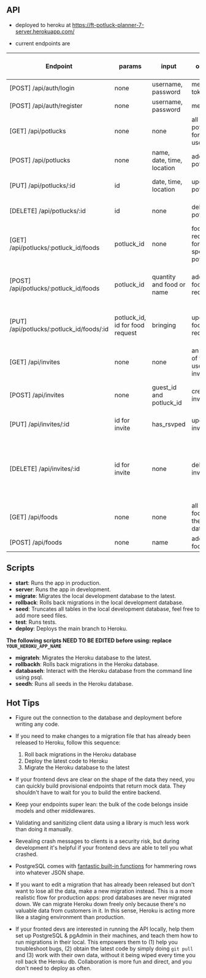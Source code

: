 ## API

- deployed to heroku at https://ft-potluck-planner-7-server.herokuapp.com/

- current endpoints are

| Endpoint | params | input | output | requires Auth token | who can use this |
| -------- | ------ | ----- | ------ | ------------------- | ---------------- |
| [POST] /api/auth/login | none | username, password | message, token | Nope | anybody |
| [POST] /api/auth/register | none | username, password | message | Nope | anybody |
| [GET] /api/potlucks | none | none | all of the potlucks for the user | yes | registered users |
| [POST] /api/potlucks | none | name, date, time, location | added potluck | yes | registered users |
| [PUT] /api/potlucks/:id | id | date, time, location | updated potluck | yes | organizer of the potluck |
| [DELETE] /api/potlucks/:id | id | none | deleted potluck | yes | organizer of the potluck |
| [GET] /api/potlucks/:potluck_id/foods | potluck_id | none | food requests for specified potluck | yes | registered users |
| [POST] /api/potlucks/:potluck_id/foods | potluck_id | quantity and food or name | added food request | yes | organizer of potluck and invited users |
| [PUT] /api/potlucks/:potluck_id/foods/:id | potluck_id, id for food request | bringing | updated food request | yes | organizer of potluck and invited users |
| [GET] /api/invites | none | none | an array of the users invites | yes | registered users |
| [POST] /api/invites | none | guest_id and potluck_id | created invite | yes | owner of potluck with potluck_id |
| [PUT] /api/invites/:id | id for invite | has_rsvped | updated invite | yes | guest specified by invite |
| [DELETE] /api/invites/:id | id for invite | none | deleted invite | yes | owner of potluck invite is connected to or guest specified by invite |
| [GET] /api/foods | none | none | all of the foods in the database | yes | registered users |
| [POST] /api/foods | none | name | added food item | yes | registered users |

## Scripts

- **start**: Runs the app in production.
- **server**: Runs the app in development.
- **migrate**: Migrates the local development database to the latest.
- **rollback**: Rolls back migrations in the local development database.
- **seed**: Truncates all tables in the local development database, feel free to add more seed files.
- **test**: Runs tests.
- **deploy**: Deploys the main branch to Heroku.

**The following scripts NEED TO BE EDITED before using: replace `YOUR_HEROKU_APP_NAME`**

- **migrateh**: Migrates the Heroku database to the latest.
- **rollbackh**: Rolls back migrations in the Heroku database.
- **databaseh**: Interact with the Heroku database from the command line using psql.
- **seedh**: Runs all seeds in the Heroku database.

## Hot Tips

- Figure out the connection to the database and deployment before writing any code.

- If you need to make changes to a migration file that has already been released to Heroku, follow this sequence:

  1. Roll back migrations in the Heroku database
  2. Deploy the latest code to Heroku
  3. Migrate the Heroku database to the latest

- If your frontend devs are clear on the shape of the data they need, you can quickly build provisional endpoints that return mock data. They shouldn't have to wait for you to build the entire backend.

- Keep your endpoints super lean: the bulk of the code belongs inside models and other middlewares.

- Validating and sanitizing client data using a library is much less work than doing it manually.

- Revealing crash messages to clients is a security risk, but during development it's helpful if your frontend devs are able to tell you what crashed.

- PostgreSQL comes with [fantastic built-in functions](https://hashrocket.com/blog/posts/faster-json-generation-with-postgresql) for hammering rows into whatever JSON shape.

- If you want to edit a migration that has already been released but don't want to lose all the data, make a new migration instead. This is a more realistic flow for production apps: prod databases are never migrated down. We can migrate Heroku down freely only because there's no valuable data from customers in it. In this sense, Heroku is acting more like a staging environment than production.

- If your fronted devs are interested in running the API locally, help them set up PostgreSQL & pgAdmin in their machines, and teach them how to run migrations in their local. This empowers them to (1) help you troubleshoot bugs, (2) obtain the latest code by simply doing `git pull` and (3) work with their own data, without it being wiped every time you roll back the Heroku db. Collaboration is more fun and direct, and you don't need to deploy as often.
